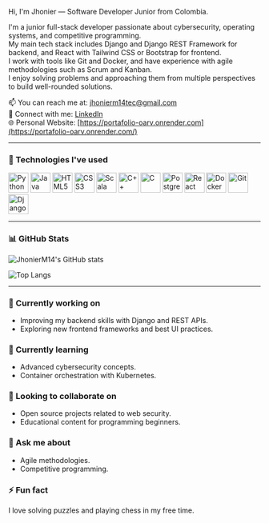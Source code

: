 Hi, I'm Jhonier — Software Developer Junior from Colombia.

I'm a junior full-stack developer passionate about cybersecurity, operating systems, and competitive programming.  
My main tech stack includes Django and Django REST Framework for backend, and React with Tailwind CSS or Bootstrap for frontend.  
I work with tools like Git and Docker, and have experience with agile methodologies such as Scrum and Kanban.  
I enjoy solving problems and approaching them from multiple perspectives to build well-rounded solutions.

📫 You can reach me at: jhonierm14tec@gmail.com  
🔗 Connect with me: [LinkedIn](https://www.linkedin.com/in/jhonier-mendez-56b895300/)  
🌐 Personal Website: [https://portafolio-oarv.onrender.com](https://portafolio-oarv.onrender.com/)

---

### 🧠 Technologies I've used

<div align="left">
  <img src="https://cdn.jsdelivr.net/gh/devicons/devicon/icons/python/python-original.svg" width="40" alt="Python"/>
  <img src="https://cdn.jsdelivr.net/gh/devicons/devicon/icons/java/java-original.svg" width="40" alt="Java"/>
  <img src="https://cdn.jsdelivr.net/gh/devicons/devicon/icons/html5/html5-original.svg" width="40" alt="HTML5"/>
  <img src="https://cdn.jsdelivr.net/gh/devicons/devicon/icons/css3/css3-original.svg" width="40" alt="CSS3"/>
  <img src="https://cdn.jsdelivr.net/gh/devicons/devicon/icons/scala/scala-original.svg" width="40" alt="Scala"/>
  <img src="https://cdn.jsdelivr.net/gh/devicons/devicon/icons/cplusplus/cplusplus-original.svg" width="40" alt="C++"/>
  <img src="https://cdn.jsdelivr.net/gh/devicons/devicon/icons/c/c-original.svg" width="40" alt="C"/>
  <img src="https://cdn.jsdelivr.net/gh/devicons/devicon/icons/postgresql/postgresql-original.svg" width="40" alt="PostgreSQL"/>
  <img src="https://cdn.jsdelivr.net/gh/devicons/devicon/icons/react/react-original.svg" width="40" alt="React"/>
  <img src="https://cdn.jsdelivr.net/gh/devicons/devicon/icons/docker/docker-original.svg" width="40" alt="Docker"/>
  <img src="https://cdn.jsdelivr.net/gh/devicons/devicon/icons/git/git-original.svg" width="40" alt="Git"/>
  <img src="https://cdn.jsdelivr.net/gh/devicons/devicon/icons/django/django-plain.svg" width="40" alt="Django"/>
</div>

---

### 📊 GitHub Stats

![JhonierM14's GitHub stats](https://github-readme-stats.vercel.app/api?username=JhonierM14&show_icons=true&theme=tokyonight)

![Top Langs](https://github-readme-stats.vercel.app/api/top-langs/?username=JhonierM14&layout=compact&theme=tokyonight)

---

### 🔭 Currently working on
- Improving my backend skills with Django and REST APIs.
- Exploring new frontend frameworks and best UI practices.

### 🌱 Currently learning
- Advanced cybersecurity concepts.
- Container orchestration with Kubernetes.

### 👯 Looking to collaborate on
- Open source projects related to web security.
- Educational content for programming beginners.

### 💬 Ask me about
- Agile methodologies.
- Competitive programming.

### ⚡ Fun fact
I love solving puzzles and playing chess in my free time.
